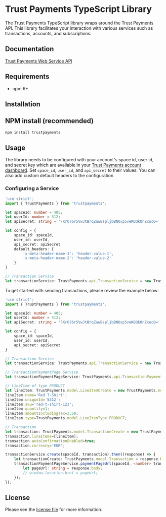 # Trust Payments TypeScript Library

The Trust Payments TypeScript library wraps around the Trust Payments API. This library facilitates your interaction with various services such as transactions, accounts, and subscriptions.


## Documentation

[Trust Payments Web Service API](https://ep.trustpayments.com/doc/api/web-service)

## Requirements

- npm 6+

## Installation

## NPM install (recommended)
```sh
npm install trustpayments
```

## Usage
The library needs to be configured with your account's space id, user id, and secret key which are available in your [Trust Payments
account dashboard](https://ep.trustpayments.com/account/select). Set `space_id`, `user_id`, and `api_secret` to their values. You can also add custom default headers to the configuration.

### Configuring a Service

```typescript
'use strict';
import { TrustPayments } from 'trustpayments';

let spaceId: number = 405;
let userId: number = 512;
let apiSecret: string = 'FKrO76r5VwJtBrqZawBspljbBNOxp5veKQQkOnZxucQ=';

let config = {
    space_id: spaceId,
    user_id: userId,
    api_secret: apiSecret
    default_headers: {
        'x-meta-header-name-1': 'header-value-1',
        'x-meta-header-name-2': 'header-value-2'
    }
}

// Transaction Service
let transactionService: TrustPayments.api.TransactionService = new TrustPayments.api.TransactionService(config);

```

To get started with sending transactions, please review the example below:

```typescript
'use strict';
import { TrustPayments } from 'trustpayments';

let spaceId: number = 405;
let userId: number = 512;
let apiSecret: string = 'FKrO76r5VwJtBrqZawBspljbBNOxp5veKQQkOnZxucQ=';

let config = {
    space_id: spaceId,
    user_id: userId,
    api_secret: apiSecret
}

// Transaction Service
let transactionService: TrustPayments.api.TransactionService = new TrustPayments.api.TransactionService(config);

// TransactionPaymentPage Service
let transactionPaymentPageService: TrustPayments.api.TransactionPaymentPageService = new TrustPayments.api.TransactionPaymentPageService(config);

// LineItem of type PRODUCT
let lineItem: TrustPayments.model.LineItemCreate = new TrustPayments.model.LineItemCreate();
lineItem.name='Red T-Shirt';
lineItem.uniqueId='5412';
lineItem.sku='red-t-shirt-123';
lineItem.quantity=1;
lineItem.amountIncludingTax=3.50;
lineItem.type=TrustPayments.model.LineItemType.PRODUCT;

// Transaction
let transaction: TrustPayments.model.TransactionCreate = new TrustPayments.model.TransactionCreate();
transaction.lineItems=[lineItem];
transaction.autoConfirmationEnabled=true;
transaction.currency='EUR';

transactionService.create(spaceId, transaction).then((response) => {
    let transactionCreate: TrustPayments.model.Transaction = response.body;
    transactionPaymentPageService.paymentPageUrl(spaceId, <number> transactionCreate.id).then(function (response) {
        let pageUrl: string = response.body;
        // window.location.href = pageUrl;
    });
});

```

## License

Please see the [license file](https://github.com/TrustPayments/typescript-sdk/blob/master/LICENSE) for more information.